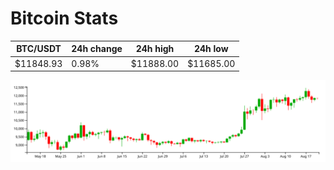 # Bitcoin Stats

BTC/USDT|24h change|24h high|24h low|
|---|---|---|---|
|$11848.93|0.98%|$11888.00|$11685.00|

<img src="./chart.svg">
